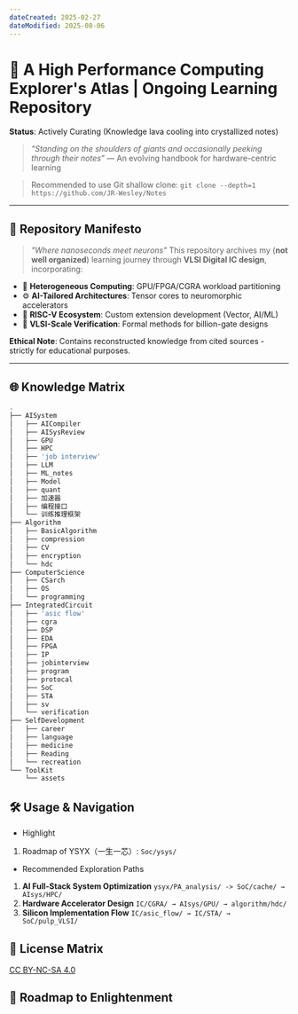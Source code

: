 ```yaml
---
dateCreated: 2025-02-27
dateModified: 2025-08-06
---
```

# 📜 A High Performance Computing Explorer's Atlas | Ongoing Learning Repository

**Status**: Actively Curating (Knowledge lava cooling into crystallized notes)

> *"Standing on the shoulders of giants and occasionally peeking through their notes"*
> — An evolving handbook for hardware-centric learning

> Recommended to use Git shallow clone:
> `git clone --depth=1 https://github.com/JR-Wesley/Notes`

---

## 📜 Repository Manifesto

> *"Where nanoseconds meet neurons"*
This repository archives my (**not well organized**) learning journey through **VLSI Digital IC design**, incorporating:

- 🧠 **Heterogeneous Computing**: GPU/FPGA/CGRA workload partitioning
- ⚙️ **AI-Tailored Architectures**: Tensor cores to neuromorphic accelerators
- 🔗 **RISC-V Ecosystem**: Custom extension development (Vector, AI/ML)
- 🚨 **VLSI-Scale Verification**: Formal methods for billion-gate designs

**Ethical Note**: Contains reconstructed knowledge from cited sources - strictly for educational purposes.

---

## 🌐 Knowledge Matrix

```bash
.
├── AISystem
│   ├── AICompiler
│   ├── AISysReview
│   ├── GPU
│   ├── HPC
│   ├── 'job interview'
│   ├── LLM
│   ├── ML_notes
│   ├── Model
│   ├── quant
│   ├── 加速器
│   ├── 编程接口
│   └── 训练推理框架
├── Algorithm
│   ├── BasicAlgorithm
│   ├── compression
│   ├── CV
│   ├── encryption
│   └── hdc
├── ComputerScience
│   ├── CSarch
│   ├── OS
│   └── programming
├── IntegratedCircuit
│   ├── 'asic flow'
│   ├── cgra
│   ├── DSP
│   ├── EDA
│   ├── FPGA
│   ├── IP
│   ├── jobinterview
│   ├── program
│   ├── protocal
│   ├── SoC
│   ├── STA
│   ├── sv
│   └── verification
├── SelfDevelopment
│   ├── career
│   ├── language
│   ├── medicine
│   ├── Reading
│   └── recreation
└── ToolKit
    └── assets
```

## 🛠️ Usage & Navigation

- Highlight
1. Roadmap of YSYX（一生一芯）: `Soc/ysys/`

- Recommended Exploration Paths

1. **AI Full-Stack System Optimization**
    `ysyx/PA_analysis/ -> SoC/cache/ → AIsys/HPC/`
2. **Hardware Accelerator Design**
    `IC/CGRA/ → AIsys/GPU/ → algorithm/hdc/`
3. **Silicon Implementation Flow**
    `IC/asic_flow/ → IC/STA/ → SoC/pulp_VLSI/`

## 🔐 License Matrix

<a href="https://creativecommons.org/licenses/by-nc-sa/4.0/">CC BY-NC-SA 4.0</a>

## 🌟 Roadmap to Enlightenment

